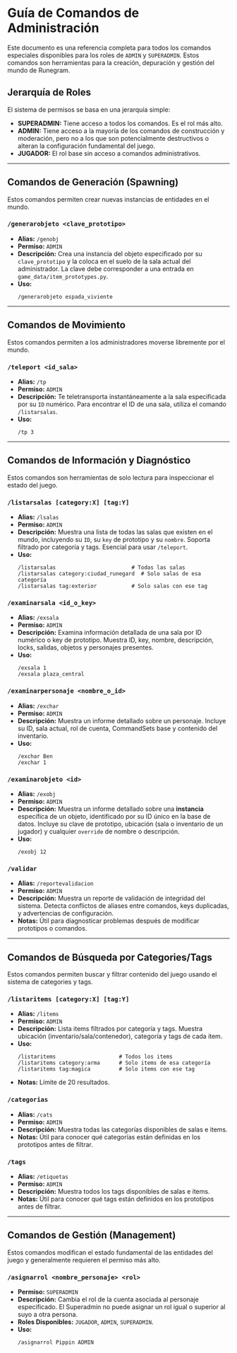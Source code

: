 # Guía de Comandos de Administración

Este documento es una referencia completa para todos los comandos especiales disponibles para los roles de `ADMIN` y `SUPERADMIN`. Estos comandos son herramientas para la creación, depuración y gestión del mundo de Runegram.

## Jerarquía de Roles

El sistema de permisos se basa en una jerarquía simple:
*   **SUPERADMIN:** Tiene acceso a todos los comandos. Es el rol más alto.
*   **ADMIN:** Tiene acceso a la mayoría de los comandos de construcción y moderación, pero no a los que son potencialmente destructivos o alteran la configuración fundamental del juego.
*   **JUGADOR:** El rol base sin acceso a comandos administrativos.

---

## Comandos de Generación (Spawning)

Estos comandos permiten crear nuevas instancias de entidades en el mundo.

### `/generarobjeto <clave_prototipo>`
*   **Alias:** `/genobj`
*   **Permiso:** `ADMIN`
*   **Descripción:** Crea una instancia del objeto especificado por su `clave_prototipo` y la coloca en el suelo de la sala actual del administrador. La clave debe corresponder a una entrada en `game_data/item_prototypes.py`.
*   **Uso:**
    ```
    /generarobjeto espada_viviente
    ```

---

## Comandos de Movimiento

Estos comandos permiten a los administradores moverse libremente por el mundo.

### `/teleport <id_sala>`
*   **Alias:** `/tp`
*   **Permiso:** `ADMIN`
*   **Descripción:** Te teletransporta instantáneamente a la sala especificada por su `ID` numérico. Para encontrar el ID de una sala, utiliza el comando `/listarsalas`.
*   **Uso:**
    ```
    /tp 3
    ```

---

## Comandos de Información y Diagnóstico

Estos comandos son herramientas de solo lectura para inspeccionar el estado del juego.

### `/listarsalas [category:X] [tag:Y]`
*   **Alias:** `/lsalas`
*   **Permiso:** `ADMIN`
*   **Descripción:** Muestra una lista de todas las salas que existen en el mundo, incluyendo su `ID`, su `key` de prototipo y su `nombre`. Soporta filtrado por categoría y tags. Esencial para usar `/teleport`.
*   **Uso:**
    ```
    /listarsalas                        # Todas las salas
    /listarsalas category:ciudad_runegard  # Solo salas de esa categoría
    /listarsalas tag:exterior           # Solo salas con ese tag
    ```

### `/examinarsala <id_o_key>`
*   **Alias:** `/exsala`
*   **Permiso:** `ADMIN`
*   **Descripción:** Examina información detallada de una sala por ID numérico o key de prototipo. Muestra ID, key, nombre, descripción, locks, salidas, objetos y personajes presentes.
*   **Uso:**
    ```
    /exsala 1
    /exsala plaza_central
    ```

### `/examinarpersonaje <nombre_o_id>`
*   **Alias:** `/exchar`
*   **Permiso:** `ADMIN`
*   **Descripción:** Muestra un informe detallado sobre un personaje. Incluye su ID, sala actual, rol de cuenta, CommandSets base y contenido del inventario.
*   **Uso:**
    ```
    /exchar Ben
    /exchar 1
    ```

### `/examinarobjeto <id>`
*   **Alias:** `/exobj`
*   **Permiso:** `ADMIN`
*   **Descripción:** Muestra un informe detallado sobre una **instancia** específica de un objeto, identificado por su ID único en la base de datos. Incluye su clave de prototipo, ubicación (sala o inventario de un jugador) y cualquier `override` de nombre o descripción.
*   **Uso:**
    ```
    /exobj 12
    ```

### `/validar`
*   **Alias:** `/reportevalidacion`
*   **Permiso:** `ADMIN`
*   **Descripción:** Muestra un reporte de validación de integridad del sistema. Detecta conflictos de aliases entre comandos, keys duplicadas, y advertencias de configuración.
*   **Notas:** Útil para diagnosticar problemas después de modificar prototipos o comandos.

---

## Comandos de Búsqueda por Categories/Tags

Estos comandos permiten buscar y filtrar contenido del juego usando el sistema de categories y tags.

### `/listaritems [category:X] [tag:Y]`
*   **Alias:** `/litems`
*   **Permiso:** `ADMIN`
*   **Descripción:** Lista items filtrados por categoría y tags. Muestra ubicación (inventario/sala/contenedor), categoría y tags de cada item.
*   **Uso:**
    ```
    /listaritems                    # Todos los items
    /listaritems category:arma      # Solo items de esa categoría
    /listaritems tag:magica         # Solo items con ese tag
    ```
*   **Notas:** Límite de 20 resultados.

### `/categorias`
*   **Alias:** `/cats`
*   **Permiso:** `ADMIN`
*   **Descripción:** Muestra todas las categorías disponibles de salas e items.
*   **Notas:** Útil para conocer qué categorías están definidas en los prototipos antes de filtrar.

### `/tags`
*   **Alias:** `/etiquetas`
*   **Permiso:** `ADMIN`
*   **Descripción:** Muestra todos los tags disponibles de salas e items.
*   **Notas:** Útil para conocer qué tags están definidos en los prototipos antes de filtrar.

---

## Comandos de Gestión (Management)

Estos comandos modifican el estado fundamental de las entidades del juego y generalmente requieren el permiso más alto.

### `/asignarrol <nombre_personaje> <rol>`
*   **Permiso:** `SUPERADMIN`
*   **Descripción:** Cambia el rol de la cuenta asociada al personaje especificado. El Superadmin no puede asignar un rol igual o superior al suyo a otra persona.
*   **Roles Disponibles:** `JUGADOR`, `ADMIN`, `SUPERADMIN`.
*   **Uso:**
    ```
    /asignarrol Pippin ADMIN
    ```